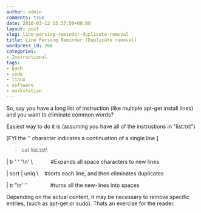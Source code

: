 ```yaml
---
author: admin
comments: true
date: 2010-03-12 15:37:50+00:00
layout: post
slug: line-parsing-reminder-duplicate-removal
title: Line Parsing Reminder (Duplicate removal)
wordpress_id: 268
categories:
- Instructional
tags:
- bash
- code
- linux
- software
- workstation
---
```


So, say you have a long list of instruction (like multiple apt-get install lines) and you want to eliminate common words?

<!-- more -->Easiest way to do it is (assuming you have all of the instrustions in "list.txt")

[FYI the '\' character indicates a continuation of a single line ]


> cat list.txt\

| tr ' ' '\n' \            #Expands all space characters to new lines

| sort | uniq \    #sorts each line, and then eliminates duplicates

| tr '\n' ''               #turns all the new-lines into spaces


Depending on the actual content, it may be necessary to remove specific entries, (such as apt-get or sudo). Thats an exercise for the reader.
